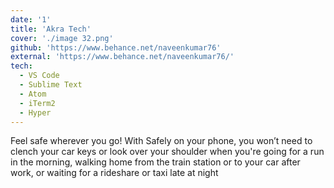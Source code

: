```yaml
---
date: '1'
title: 'Akra Tech'
cover: './image 32.png'
github: 'https://www.behance.net/naveenkumar76'
external: 'https://www.behance.net/naveenkumar76/'
tech:
  - VS Code
  - Sublime Text
  - Atom
  - iTerm2
  - Hyper
---
```


Feel safe wherever you go! With Safely on your phone, you won’t need to clench your car keys or look over your shoulder when you're going for a run in the morning, walking home from the train station or to your car after work, or waiting for a rideshare or taxi late at night
